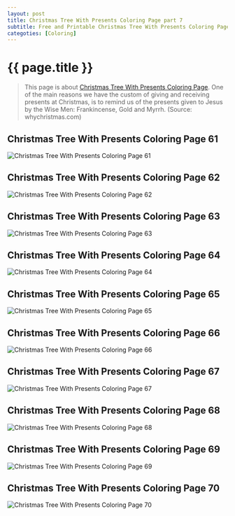 ```yaml
---
layout: post
title: Christmas Tree With Presents Coloring Page part 7
subtitle: Free and Printable Christmas Tree With Presents Coloring Page part 7
categoties: [Coloring]
---
```

{{ page.title }}
================
> This page is about [Christmas Tree With Presents Coloring Page](https://hoanghabelle.github.io/). One of the main reasons we have the custom of giving and receiving presents at Christmas, is to remind us of the presents given to Jesus by the Wise Men: Frankincense, Gold and Myrrh. (Source: whychristmas.com)

## Christmas Tree With Presents Coloring Page 61
![Christmas Tree With Presents Coloring Page 61](https://hoanghabelle.github.io/images/Christmas-Tree-With-Presents-Coloring-Page%20(61).jpg "Christmas Tree With Presents Coloring Page 61")

## Christmas Tree With Presents Coloring Page 62
![Christmas Tree With Presents Coloring Page 62](https://hoanghabelle.github.io/images/Christmas-Tree-With-Presents-Coloring-Page%20(62).jpg "Christmas Tree With Presents Coloring Page 62")

## Christmas Tree With Presents Coloring Page 63
![Christmas Tree With Presents Coloring Page 63](https://hoanghabelle.github.io/images/Christmas-Tree-With-Presents-Coloring-Page%20(63).jpg "Christmas Tree With Presents Coloring Page 63")

## Christmas Tree With Presents Coloring Page 64
![Christmas Tree With Presents Coloring Page 64](https://hoanghabelle.github.io/images/Christmas-Tree-With-Presents-Coloring-Page%20(64).jpg "Christmas Tree With Presents Coloring Page 64")

<script async src="//pagead2.googlesyndication.com/pagead/js/adsbygoogle.js"></script><ins class="adsbygoogle" style="display:block" data-ad-format="fluid" data-ad-layout-key="-8i+1w-dq+e9+ft" data-ad-client="ca-pub-6753140515841889" data-ad-slot="6190446671"></ins> <script> (adsbygoogle = window.adsbygoogle || []).push({}); </script>

## Christmas Tree With Presents Coloring Page 65
![Christmas Tree With Presents Coloring Page 65](https://hoanghabelle.github.io/images/Christmas-Tree-With-Presents-Coloring-Page%20(65).jpg "Christmas Tree With Presents Coloring Page 65")

## Christmas Tree With Presents Coloring Page 66
![Christmas Tree With Presents Coloring Page 66](https://hoanghabelle.github.io/images/Christmas-Tree-With-Presents-Coloring-Page%20(66).jpg "Christmas Tree With Presents Coloring Page 66")

## Christmas Tree With Presents Coloring Page 67
![Christmas Tree With Presents Coloring Page 67](https://hoanghabelle.github.io/images/Christmas-Tree-With-Presents-Coloring-Page%20(67).jpg "Christmas Tree With Presents Coloring Page 67")

## Christmas Tree With Presents Coloring Page 68
![Christmas Tree With Presents Coloring Page 68](https://hoanghabelle.github.io/images/Christmas-Tree-With-Presents-Coloring-Page%20(68).jpg "Christmas Tree With Presents Coloring Page 68")

<script async src="//pagead2.googlesyndication.com/pagead/js/adsbygoogle.js"></script><ins class="adsbygoogle" style="display:block" data-ad-format="fluid" data-ad-layout-key="-8i+1w-dq+e9+ft" data-ad-client="ca-pub-6753140515841889" data-ad-slot="6190446671"></ins> <script> (adsbygoogle = window.adsbygoogle || []).push({}); </script>

## Christmas Tree With Presents Coloring Page 69
![Christmas Tree With Presents Coloring Page 69](https://hoanghabelle.github.io/images/Christmas-Tree-With-Presents-Coloring-Page%20(69).jpg "Christmas Tree With Presents Coloring Page 69")

## Christmas Tree With Presents Coloring Page 70
![Christmas Tree With Presents Coloring Page 70](https://hoanghabelle.github.io/images/Christmas-Tree-With-Presents-Coloring-Page%20(70).jpg "Christmas Tree With Presents Coloring Page 70")

